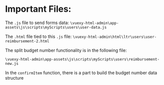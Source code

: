 Important Files:
===

The `.js` file to send forms data:
`\vuexy-html-admin\app-assets\js\scripts\myScripts\users\user-data.js`

The `.html` file tied to this `.js` file:
`\vuexy-html-admin\html\ltr\users\user-reimbursement-2.html`

The split budget number functionality is in the following file:
```
\vuexy-html-admin\app-assets\js\scripts\myScripts\users\reimbursement-new.js
```
In the `confirmItem` function, there is a part to build the budget number data structure